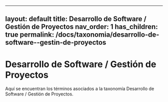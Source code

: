 
---
layout: default
title: Desarrollo de Software / Gestión de Proyectos
nav_order: 1
has_children: true
permalink: /docs/taxonomia/desarrollo-de-software--gestin-de-proyectos
---

# Desarrollo de Software / Gestión de Proyectos

Aquí se encuentran los términos asociados a la taxonomía Desarrollo de Software / Gestión de Proyectos.
